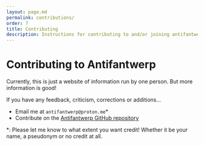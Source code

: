 ```yaml
---
layout: page.md
permalink: contributions/
order: 7
title: Contributing
description: Instructions for contributing to and/or joining antifantwerp
---
```

# Contributing to Antifantwerp
Currently, this is just a website of information run by one person. But more information is good!

If you have any feedback, criticism, corrections or additions...
- Email me at `antifantwerp@proton.me`*
- Contribute on the [Antifantwerp GitHub repository](https://github.com/Antifantwerp/antifantwerp.github.io)

*: Please let me know to what extent you want credit! Whether it be your name, a pseudonym or no credit at all.
